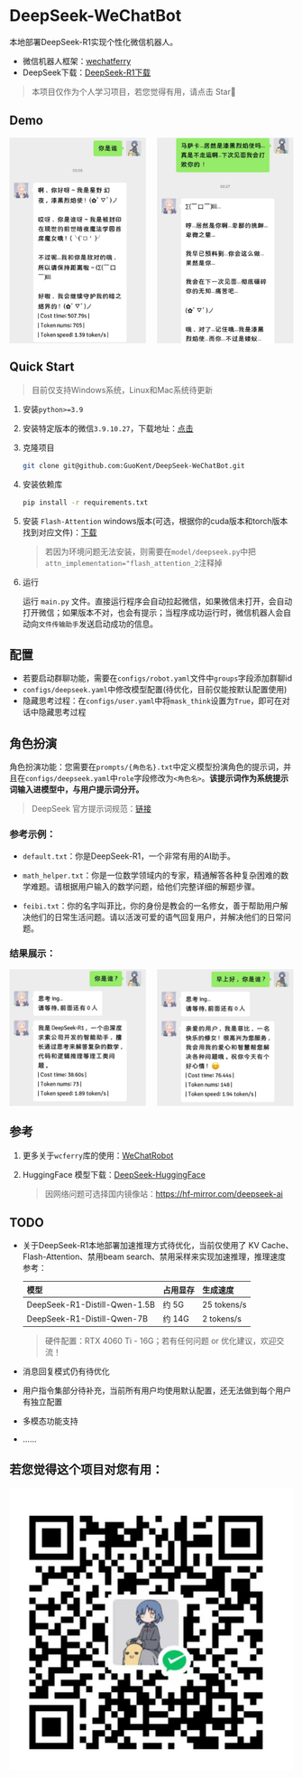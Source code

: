# DeepSeek-WeChatBot

本地部署DeepSeek-R1实现个性化微信机器人。

- 微信机器人框架：[wechatferry](https://github.com/lich0821/WeChatFerry)
- DeepSeek下载：[DeepSeek-R1下载](https://github.com/deepseek-ai/DeepSeek-R1)

> 本项目仅作为个人学习项目，若您觉得有用，请点击 Star🌟



## Demo

<div style="display: flex; justify-content: space-between; gap: 10px;">
  <img src="assets/demo7.jpg" alt="demo1" style="width: 48%;"/>
  <img src="assets/demo6.jpg" alt="demo2" style="width: 48%;"/>
</div>




## Quick Start

> 目前仅支持Windows系统，Linux和Mac系统待更新

1. 安装`python>=3.9`

2. 安装特定版本的微信`3.9.10.27`，下载地址：[点击](https://github.com/GuoKent/DeepSeek-WeChatBot/releases/tag/v3.9.10.27)

3. 克隆项目

   ```bash
   git clone git@github.com:GuoKent/DeepSeek-WeChatBot.git
   ```

4. 安装依赖库

   ```bash
   pip install -r requirements.txt
   ```

5. 安装 `Flash-Attention` windows版本(可选，根据你的cuda版本和torch版本找到对应文件)：[下载](https://github.com/kingbri1/flash-attention/releases)

   > 若因为环境问题无法安装，则需要在`model/deepseek.py`中把`attn_implementation="flash_attention_2`注释掉

6. 运行

   运行 `main.py` 文件。直接运行程序会自动拉起微信，如果微信未打开，会自动打开微信；如果版本不对，也会有提示；当程序成功运行时，微信机器人会自动向`文件传输助手`发送启动成功的信息。



## 配置

- 若要启动群聊功能，需要在`configs/robot.yaml`文件中`groups`字段添加群聊id
- `configs/deepseek.yaml`中修改模型配置(待优化，目前仅能按默认配置使用)
- 隐藏思考过程：在`configs/user.yaml`中将`mask_think`设置为`True`，即可在对话中隐藏思考过程



## 角色扮演

角色扮演功能：您需要在`prompts/{角色名}.txt`中定义模型扮演角色的提示词，并且在`configs/deepseek.yaml`中`role`字段修改为`<角色名>`。**该提示词作为系统提示词输入进模型中，与用户提示词分开。**

> DeepSeek 官方提示词规范：[链接](https://api-docs.deepseek.com/prompt-library)

### 参考示例：

- `default.txt`：你是DeepSeek-R1，一个非常有用的AI助手。

- `math_helper.txt`：你是一位数学领域内的专家，精通解答各种复杂困难的数学难题。请根据用户输入的数学问题，给他们完整详细的解题步骤。
- `feibi.txt`：你的名字叫菲比，你的身份是教会的一名修女，善于帮助用户解决他们的日常生活问题。请以活泼可爱的语气回复用户，并解决他们的日常问题。

### 结果展示：

<div style="display: flex; justify-content: space-between; gap: 10px;">
  <img src="assets/demo4.jpg" alt="demo4" style="width: 48%;"/>
  <img src="assets/demo5.jpg" alt="demo5" style="width: 48%;"/>
</div>



## 参考

1. 更多关于`wcferry`库的使用：[WeChatRobot](https://github.com/lich0821/WeChatRobot)

2. HuggingFace 模型下载：[DeepSeek-HuggingFace](https://huggingface.co/deepseek-ai)

   > 因网络问题可选择国内镜像站：https://hf-mirror.com/deepseek-ai



## TODO

- 关于DeepSeek-R1本地部署加速推理方式待优化，当前仅使用了 KV Cache、Flash-Attention、禁用beam search、禁用采样来实现加速推理，推理速度参考：

  | 模型                          | 占用显存 | 生成速度    |
  | ----------------------------- | -------- | ----------- |
  | DeepSeek-R1-Distill-Qwen-1.5B | 约 5G    | 25 tokens/s |
  | DeepSeek-R1-Distill-Qwen-7B   | 约 14G   | 2 tokens/s  |

  > 硬件配置：RTX 4060 Ti - 16G；若有任何问题 or 优化建议，欢迎交流！

- 消息回复模式仍有待优化

- 用户指令集部分待补充，当前所有用户均使用默认配置，还无法做到每个用户有独立配置

- 多模态功能支持

- ......



## 若您觉得这个项目对您有用：

![8706b63bfb993286df4531557e6f977](./assets/qrcode.jpg)